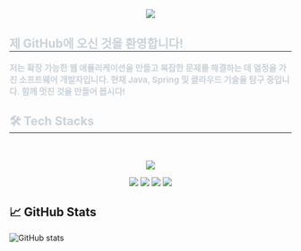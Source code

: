 <div align= "center">
    <img src="https://capsule-render.vercel.app/api?type=waving&color=0:f9ebeb,100:c2f1f5&height=120&text=Hello,%20I'm%20Guk!%20👋&animation=twinkling&fontColor=96e3c2&fontSize=60" />
    </div>
    <div style="text-align: left;"> 
    <h2 style="border-bottom: 1px solid #21262d; color: #c9d1d9;"> 제 GitHub에 오신 것을 환영합니다! </h2>  
    <div style="font-weight: 700; font-size: 15px; text-align: left; color: #c9d1d9;"> 저는 확장 가능한 웹 애플리케이션을 만들고 복잡한 문제를 해결하는 데 열정을 가진 소프트웨어 개발자입니다.  </li>현재 Java, Spring 및 클라우드 기술을 탐구 중입니다. 함께 멋진 것을 만들어 봅시다! </div> 
    </div>
    <div style="text-align: left;">
    <h2 style="border-bottom: 1px solid #21262d; color: #c9d1d9;"> 🛠️ Tech Stacks </h2> <br> 
  <p align="center">
  <a href="https://skillicons.dev">
    <img src="https://skillicons.dev/icons?i=html,css,javascript,spring,mysql,git,docker" />
  </a>
</p>

<p align="center">
  <img src="https://img.shields.io/badge/Spring%20Boot-6DB33F?style=for-the-badge&logo=springboot&logoColor=white"/>
  <img src="https://img.shields.io/badge/Spring%20Security-6DB33F?style=for-the-badge&logo=springsecurity&logoColor=white"/>
  <img src="https://img.shields.io/badge/Spring%20Data%20JPA-6DB33F?style=for-the-badge&logo=hibernate&logoColor=white"/>
  <img src="https://img.shields.io/badge/MyBatis-000000?style=for-the-badge&logo=apache&logoColor=white"/>
</p>


## 📈 GitHub Stats

![GitHub stats](https://github-readme-stats.vercel.app/api?username=gg-uks&count_private=true&show_icons=true&theme=solarized-light)


  

